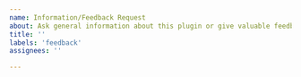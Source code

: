 ```yaml
---
name: Information/Feedback Request
about: Ask general information about this plugin or give valuable feedback
title: ''
labels: 'feedback'
assignees: ''

---
```


